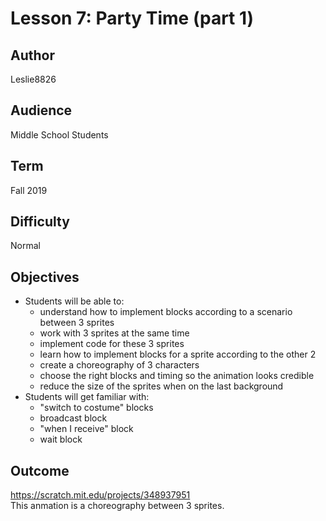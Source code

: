 # Lesson 7: Party Time (part 1)

## Author
Leslie8826

## Audience 
Middle School Students

## Term
Fall 2019

## Difficulty
Normal

## Objectives 
  - Students will be able to: 
       * understand how to implement blocks according to a scenario between 3 sprites
       * work with 3 sprites at the same time
       * implement code for these 3 sprites
       * learn how to implement blocks for a sprite according to the other 2
       * create a choreography of 3 characters
       * choose the right blocks and timing so the animation looks credible
       * reduce the size of the sprites when on the last background
  - Students will get familiar with:
       * "switch to costume" blocks
       * broadcast block
       * "when I receive" block
       * wait block

## Outcome
https://scratch.mit.edu/projects/348937951 <br>
This anmation is a choreography between 3 sprites. 
